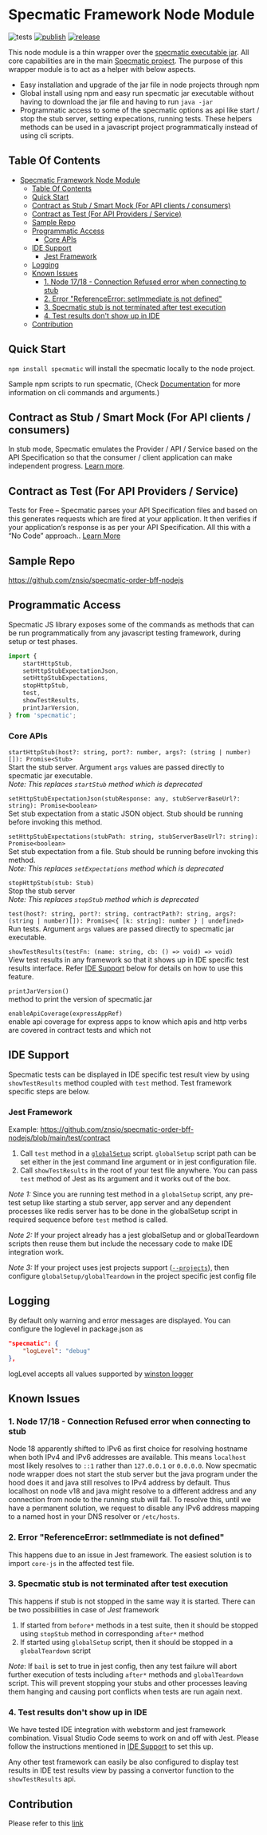 # Specmatic Framework Node Module

![tests](https://github.com/znsio/specmatic-node/actions/workflows/test.yml/badge.svg)
[![publish](https://github.com/znsio/specmatic-node/actions/workflows/publish.yml/badge.svg)](https://www.npmjs.com/package/specmatic)
[![release](https://img.shields.io/npm/v/specmatic)](https://github.com/znsio/specmatic-node/releases/latest)

This node module is a thin wrapper over the [specmatic executable jar](https://specmatic.io/getting_started.html#setup). All core capabilities are in the main [Specmatic project](https://github.com/znsio/specmatic). The purpose of this wrapper module is to act as a helper with below aspects.

- Easy installation and upgrade of the jar file in node projects through npm
- Global install using npm and easy run specmatic jar executable without having to download the jar file and having to run `java -jar`
- Programmatic access to some of the specmatic options as api like start / stop the stub server, setting expecations, running tests. These helpers methods can be used in a javascript project programmatically instead of using cli scripts.

## Table Of Contents
- [Specmatic Framework Node Module](#specmatic-framework-node-module)
  - [Table Of Contents](#table-of-contents)
  - [Quick Start](#quick-start)
  - [Contract as Stub / Smart Mock (For API clients / consumers)](#contract-as-stub--smart-mock-for-api-clients--consumers)
  - [Contract as Test (For API Providers / Service)](#contract-as-test-for-api-providers--service)
  - [Sample Repo](#sample-repo)
  - [Programmatic Access](#programmatic-access)
    - [Core APIs](#core-apis)
  - [IDE Support](#ide-support)
    - [Jest Framework](#jest-framework)
  - [Logging](#logging)
  - [Known Issues](#known-issues)
    - [1. Node 17/18 - Connection Refused error when connecting to stub](#1-node-1718---connection-refused-error-when-connecting-to-stub)
    - [2. Error "ReferenceError: setImmediate is not defined"](#2-error-referenceerror-setimmediate-is-not-defined)
    - [3. Specmatic stub is not terminated after test execution](#3-specmatic-stub-is-not-terminated-after-test-execution)
    - [4. Test results don't show up in IDE](#4-test-results-dont-show-up-in-ide)
  - [Contribution](#contribution)

## Quick Start

`npm install specmatic` will install the specmatic locally to the node project.

Sample npm scripts to run specmatic, (Check [Documentation](https://specmatic.io/documentation.html) for more information on cli commands and arguments.)

## Contract as Stub / Smart Mock (For API clients / consumers)

In stub mode, Specmatic emulates the Provider / API / Service based on the API Specification so that the consumer / client application can make independent progress. [Learn more](https://specmatic.io/#contract-as-stub).

## Contract as Test (For API Providers / Service)

Tests for Free – Specmatic parses your API Specification files and based on this generates requests which are fired at your application. It then verifies if your application’s response is as per your API Specification. All this with a “No Code” approach.. [Learn More](https://specmatic.io/#contract-as-test)

## Sample Repo

https://github.com/znsio/specmatic-order-bff-nodejs

## Programmatic Access

Specmatic JS library exposes some of the commands as methods that can be run programmatically from any javascript testing framework, during setup or test phases.

```javascript
import {
    startHttpStub,
    setHttpStubExpectationJson,
    setHttpStubExpectations,
    stopHttpStub,
    test,
    showTestResults,
    printJarVersion,
} from 'specmatic';
```
### Core APIs

`startHttpStub(host?: string, port?: number, args?: (string | number)[]): Promise<Stub>` <br />
Start the stub server. Argument `args` values are passed directly to specmatic jar executable.<br />
*Note: This replaces `startStub` method which is deprecated*

`setHttpStubExpectationJson(stubResponse: any, stubServerBaseUrl?: string): Promise<boolean>` <br />
Set stub expectation from a static JSON object. Stub should be running before invoking this method.<br />

`setHttpStubExpectations(stubPath: string, stubServerBaseUrl?: string): Promise<boolean>` <br />
Set stub expectation from a file. Stub should be running before invoking this method.<br />
*Note: This replaces `setExpectations` method which is deprecated*

`stopHttpStub(stub: Stub)` <br />
Stop the stub server<br />
*Note: This replaces `stopStub` method which is deprecated*

`test(host?: string, port?: string, contractPath?: string, args?: (string | number)[]): Promise<{ [k: string]: number } | undefined>` <br />
Run tests. Argument `args` values are passed directly to specmatic jar executable.

`showTestResults(testFn: (name: string, cb: () => void) => void)` <br />
View test results in any framework so that it shows up in IDE specific test results interface. Refer [IDE Support](#ide-support) below for details on how to use this feature.

`printJarVersion()` <br />
method to print the version of specmatic.jar

`enableApiCoverage(expressAppRef) ` <br />
enable api coverage for express apps to know which apis and http verbs are covered in contract tests and which not

## IDE Support

Specmatic tests can be displayed in IDE specific test result view by using `showTestResults` method coupled with `test` method. Test framework specific steps are below.

### Jest Framework
Example: https://github.com/znsio/specmatic-order-bff-nodejs/blob/main/test/contract

1. Call `test` method in a [`globalSetup`](https://jestjs.io/docs/configuration#globalsetup-string) script. `globalSetup` script path can be set either in the jest command line argument or in jest configuration file.
2. Call `showTestResults` in the root of your test file anywhere. You can pass `test` method of Jest as its argument and it works out of the box.

*Note 1:* Since you are running test method in a `globalSetup` script, any pre-test setup like starting a stub server, app server and any dependent processes like redis server has to be done in the globalSetup script in required sequence before `test` method is called.

*Note 2:* If your project already has a jest globalSetup and or globalTeardown scripts then reuse them but include the necessary code to make IDE integration work.

*Note 3:* If your project uses jest projects support ([`--projects`](https://jestjs.io/docs/configuration#projects-arraystring--projectconfig)), then configure `globalSetup/globalTeardown` in the project specific jest config file

## Logging

By default only warning and error messages are displayed. You can configure the loglevel in package.json as

```json
"specmatic": {
    "logLevel": "debug"
},
```

logLevel accepts all values supported by [winston logger](https://github.com/winstonjs/winston#logging-levels)

## Known Issues

### 1. Node 17/18 - Connection Refused error when connecting to stub

Node 18 apparently shifted to IPv6 as first choice for resolving hostname when both IPv4 and IPv6 addresses are available. This means `localhost` most likely resolves to `::1` rather than `127.0.0.1` or `0.0.0.0`. Now specmatic node wrapper does not start the stub server but the java program under the hood does it and java still resolves to IPv4 address by default. Thus localhost on node v18 and java might resolve to a different address and any connection from node to the running stub will fail. To resolve this, until we have a permanent solution, we request to disable any IPv6 address mapping to a named host in your DNS resolver or `/etc/hosts`.

### 2. Error "ReferenceError: setImmediate is not defined"

This happens due to an issue in Jest framework. The easiest solution is to import `core-js` in the affected test file.

### 3. Specmatic stub is not terminated after test execution

This happens if stub is not stopped in the same way it is started. There can be two possibilities in case of *Jest* framework
1. If started from `before*` methods in a test suite, then it should be stopped using `stopStub` method in corresponding `after*` method
2. If started using `globalSetup` script, then it should be stopped in a `globalTeardown` script

*Note*: If `bail` is set to true in jest config, then any test failure will abort further execution of tests including `after*` methods and `globalTeardown` script. This will prevent stopping your stubs and other processes leaving them hanging and causing port conflicts when tests are run again next.

### 4. Test results don't show up in IDE

We have tested IDE integration with webstorm and jest framework combination. Visual Studio Code seems to work on and off with Jest. Please follow the instructions mentioned in [IDE Support](#ide-support) to set this up.

Any other test framework can easily be also configured to display test results in IDE test results view by passing a convertor function to the `showTestResults` api.

## Contribution

Please refer to this [link](CONTRIBUTING.MD)
